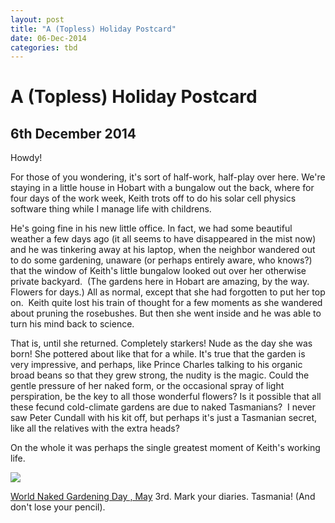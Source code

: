 ```yaml
---
layout: post
title: "A (Topless) Holiday Postcard"
date: 06-Dec-2014
categories: tbd
---
```


# A (Topless) Holiday Postcard

## 6th December 2014

Howdy!

For those of you wondering,   it's sort of half-work,   half-play over here. We're staying in a little house in Hobart with a bungalow out the back, where for four days of the work week, Keith trots off to do his solar cell physics software thing while I manage life with childrens.

He's going fine in his new little office. In fact, we had some beautiful weather a few days ago (it all seems to have disappeared in the mist now) and he was tinkering away at his laptop, when the neighbor wandered out to do some gardening, unaware (or perhaps entirely aware, who knows?) that the window of Keith's little bungalow looked out over her otherwise private backyard.  (The gardens here in Hobart are amazing, by the way. Flowers for days.) All as normal, except that she had forgotten to put her top on.  Keith quite lost his train of thought for a few moments as she wandered about pruning the rosebushes. But then she went inside and he was able to turn his mind back to science.

That is, until she returned. Completely starkers! Nude as the day she was born! She pottered about like that for a while. It's true that the garden is very impressive, and perhaps, like Prince Charles talking to his organic broad beans so that they grew strong, the nudity is the magic. Could the gentle pressure of her naked form, or the occasional spray of light perspiration, be the key to all those wonderful flowers? Is it possible that all these fecund cold-climate gardens are due to naked Tasmanians?  I never saw Peter Cundall with his kit off, but perhaps it's just a Tasmanian secret, like all the relatives with the extra heads?

On the whole it was perhaps the single greatest moment of Keith's working life.

<img class="photo-horiz" src="http://3.bp.blogspot.com/-F-YySYxur8Q/UXebAFFe5LI/AAAAAAAAQHE/5a8C3elEtvU/s1600/WNGDian48155.jpg" />

<a href="http://www.wngd.org/">World Naked Gardening Day , May</a> 3rd. Mark your diaries. Tasmania! (And don't lose your pencil).
